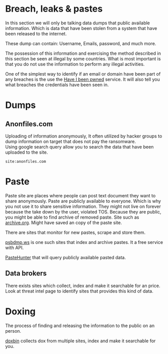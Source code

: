 # Breach, leaks & pastes

In this section we will only be talking data dumps that public available information.
Which is data that have been stolen from a system that have been released to the internet.

These dump can contain: Username, Emails, password, and much more.

The possession of this information and exercising the method described in this section be seen at illegal by some countries.
What is most important is that you do not use the information to perform any illegal activities.

One of the simplest way to identify if an email or domain have been part of any breaches is the use the [Have I been pwned](https://haveibeenpwned.com/) service. It will also tell you what breaches the credentials have been seen in.


# Dumps

## Anonfiles.com

Uploading of information anonymously, It often utilized by hacker groups to dump information on target that does not pay the ransomware.\
Using google search query allow you to search the data that have been uploaded to the site.

```
site:anonfiles.com 
```

# Paste 

Paste site are places where people can post text document they want to share anonymously.
Paste are publicly available to everyone. Which is why you not use it to share sensitive information.
They might not live on forever because the take down by the user, violated TOS.
Because they are public, you might be able to find archive of removed paste. Site such as [archive.org](www.archive.org). Might have saved an copy of the paste site.

There are sites that monitor for new pastes, scrape and store them.

[psbdmp.ws]([www.psbdmp.ws](https://www.psbdmp.ws/)) is one such sites that index and archive pastes.
It a free service with API.

[PasteHunter](https://github.com/kevthehermit/PasteHunter) that will query publicly available pasted data.


## Data brokers

There exists sites which collect, index and make it searchable for an price. 
Look at threat intel page to identify sites that provides this kind of data.

# Doxing

The process of finding and releasing the information to the public on an person.

[doxbin](https://doxbin.com/) collects dox from multiple sites, index and make it searchable for you.